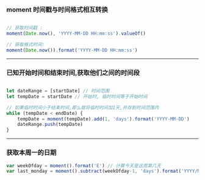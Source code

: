 ### moment 时间戳与时间格式相互转换

```js

// 获取时间戳 :
moment(Date.now(), 'YYYY-MM-DD HH:mm:ss').valueOf()

// 获取格式时间:
moment(Date.now()).format('YYYY-MM-DD HH:mm:ss')

```

---

### 已知开始时间和结束时间,获取他们之间的时间段

```js

let dateRange = [startDate] // 时间范围
let tempDate = startDate // 开始时, 临时时间等于开始时间

// 如果临时时间小于结束时间,那么就将临时时间加1天,并存到时间范围内
while (tempDate < endDate) {
    tempDate = moment(tempDate).add(1, 'days').format('YYYY-MM-DD')
    dateRange.push(tempDate)
}

```

---

### 获取本周一的日期

```js
var weekOfday = moment().format('E') // 计算今天是这周第几天
var last_monday = moment().subtract(weekOfday-1, 'days').format('YYYY/MM/DD') // 周一日期
```